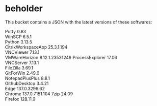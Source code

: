 # beholder
This bucket contains a JSON with the latest versions of these softwares:

Putty              0.83           
WinSCP             6.5.1          
Python             3.13.5         
CitrixWorkspaceApp 25.3.1.194     
VNCViewer          7.13.1         
VMWareHorizon      8.12.1.23531249
ProcessExplorer    17.06          
VNCServer          7.13.1         
FileZilla          3.69.1         
GitForWin          2.49.0         
NotepadPlusPlus    8.8.1          
GithubDesktop      3.4.21         
Edge               137.0.3296.62  
Chrome             137.0.7151.104 
7zip               24.09          
Firefox            128.11.0         



